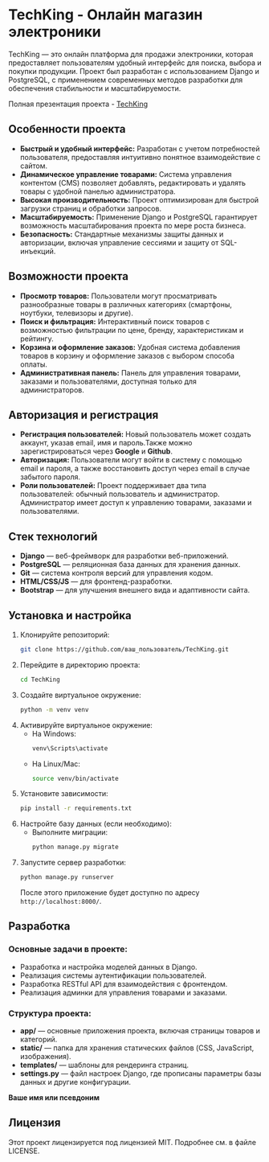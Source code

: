 # TechKing - Онлайн магазин электроники

TechKing — это онлайн платформа для продажи электроники, которая предоставляет пользователям удобный интерфейс для поиска, выбора и покупки продукции. Проект был разработан с использованием Django и PostgreSQL, с применением современных методов разработки для обеспечения стабильности и масштабируемости.

Полная презентация проекта - [TechKing](https://temablag.github.io/TemaBlag/TechKing.pdf)

## Особенности проекта

- **Быстрый и удобный интерфейс:** Разработан с учетом потребностей пользователя, предоставляя интуитивно понятное взаимодействие с сайтом.
- **Динамическое управление товарами:** Система управления контентом (CMS) позволяет добавлять, редактировать и удалять товары с удобной панелью администратора.
- **Высокая производительность:** Проект оптимизирован для быстрой загрузки страниц и обработки запросов.
- **Масштабируемость:** Применение Django и PostgreSQL гарантирует возможность масштабирования проекта по мере роста бизнеса.
- **Безопасность:** Стандартные механизмы защиты данных и авторизации, включая управление сессиями и защиту от SQL-инъекций.

## Возможности проекта

- **Просмотр товаров:** Пользователи могут просматривать разнообразные товары в различных категориях (смартфоны, ноутбуки, телевизоры и другие).
- **Поиск и фильтрация:** Интерактивный поиск товаров с возможностью фильтрации по цене, бренду, характеристикам и рейтингу.
- **Корзина и оформление заказов:** Удобная система добавления товаров в корзину и оформление заказов с выбором способа оплаты.
- **Административная панель:** Панель для управления товарами, заказами и пользователями, доступная только для администраторов.

## Авторизация и регистрация

- **Регистрация пользователей:** Новый пользователь может создать аккаунт, указав email, имя и пароль.Также можно зарегистрироваться через **Google** и **Github**.
- **Авторизация:** Пользователи могут войти в систему с помощью email и пароля, а также восстановить доступ через email в случае забытого пароля.
- **Роли пользователей:** Проект поддерживает два типа пользователей: обычный пользователь и администратор. Администратор имеет доступ к управлению товарами, заказами и пользователями.

## Стек технологий

- **Django** — веб-фреймворк для разработки веб-приложений.
- **PostgreSQL** — реляционная база данных для хранения данных.
- **Git** — система контроля версий для управления кодом.
- **HTML/CSS/JS** — для фронтенд-разработки.
- **Bootstrap** — для улучшения внешнего вида и адаптивности сайта.

## Установка и настройка

1. Клонируйте репозиторий:
    ```bash
    git clone https://github.com/ваш_пользователь/TechKing.git
    ```
2. Перейдите в директорию проекта:
    ```bash
    cd TechKing
    ```
3. Создайте виртуальное окружение:
    ```bash
    python -m venv venv
    ```
4. Активируйте виртуальное окружение:
    - На Windows:
        ```bash
        venv\Scripts\activate
        ```
    - На Linux/Mac:
        ```bash
        source venv/bin/activate
        ```
5. Установите зависимости:
    ```bash
    pip install -r requirements.txt
    ```
6. Настройте базу данных (если необходимо):
    - Выполните миграции:
        ```bash
        python manage.py migrate
        ```
7. Запустите сервер разработки:
    ```bash
    python manage.py runserver
    ```
    После этого приложение будет доступно по адресу `http://localhost:8000/`.

## Разработка

### Основные задачи в проекте:

- Разработка и настройка моделей данных в Django.
- Реализация системы аутентификации пользователей.
- Разработка RESTful API для взаимодействия с фронтендом.
- Реализация админки для управления товарами и заказами.

### Структура проекта:

- **app/** — основные приложения проекта, включая страницы товаров и категорий.
- **static/** — папка для хранения статических файлов (CSS, JavaScript, изображения).
- **templates/** — шаблоны для рендеринга страниц.
- **settings.py** — файл настроек Django, где прописаны параметры базы данных и другие конфигурации.



**Ваше имя или псевдоним**

## Лицензия

Этот проект лицензируется под лицензией MIT. Подробнее см. в файле LICENSE.
